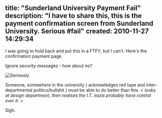 title: "Sunderland University Payment Fail"
description: "I have to share this, this is the payment confirmation screen from Sunderland University. Serious #fail"
created: 2010-11-27 14:29:34
---

I was going to hold back and put this in a FTFY, but I can't.  Here's the confirmation payment page.

Ignore security messages - how about no?

![Seriously](/media/2010/11/27/blogimage/Seriously.850x600.jpg)

Someone, somewhere in the university ( acknowledges red tape and inter-departmental politics/bullshit ) must be able to do better than this. &lt; _looks at design department, then realises the I.T. nazis probably have control over it._ &gt;

Sigh.

